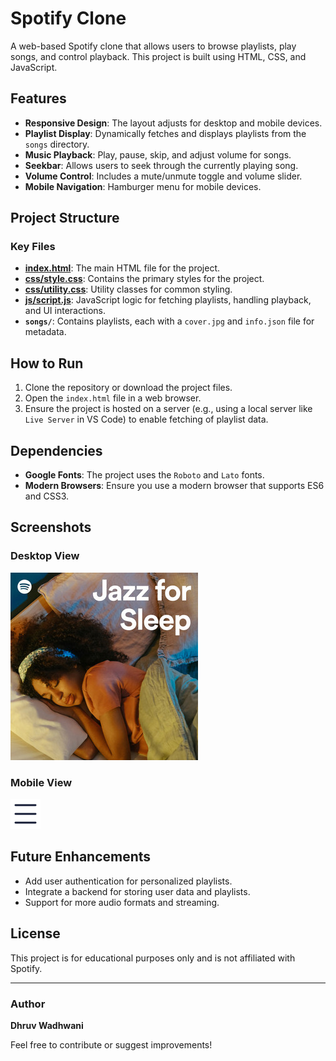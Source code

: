 # Spotify Clone

A web-based Spotify clone that allows users to browse playlists, play songs, and control playback. This project is built using HTML, CSS, and JavaScript.

## Features

- **Responsive Design**: The layout adjusts for desktop and mobile devices.
- **Playlist Display**: Dynamically fetches and displays playlists from the `songs` directory.
- **Music Playback**: Play, pause, skip, and adjust volume for songs.
- **Seekbar**: Allows users to seek through the currently playing song.
- **Volume Control**: Includes a mute/unmute toggle and volume slider.
- **Mobile Navigation**: Hamburger menu for mobile devices.

## Project Structure

### Key Files

- **[index.html](index.html)**: The main HTML file for the project.
- **[css/style.css](css/style.css)**: Contains the primary styles for the project.
- **[css/utility.css](css/utility.css)**: Utility classes for common styling.
- **[js/script.js](js/script.js)**: JavaScript logic for fetching playlists, handling playback, and UI interactions.
- **`songs/`**: Contains playlists, each with a `cover.jpg` and `info.json` file for metadata.

## How to Run

1. Clone the repository or download the project files.
2. Open the `index.html` file in a web browser.
3. Ensure the project is hosted on a server (e.g., using a local server like `Live Server` in VS Code) to enable fetching of playlist data.

## Dependencies

- **Google Fonts**: The project uses the `Roboto` and `Lato` fonts.
- **Modern Browsers**: Ensure you use a modern browser that supports ES6 and CSS3.

## Screenshots

### Desktop View
![Desktop View](img/cover.jpg)

### Mobile View
![Mobile View](img/hamburger.svg)

## Future Enhancements

- Add user authentication for personalized playlists.
- Integrate a backend for storing user data and playlists.
- Support for more audio formats and streaming.

## License

This project is for educational purposes only and is not affiliated with Spotify.

---

### Author

**Dhruv Wadhwani**

Feel free to contribute or suggest improvements!